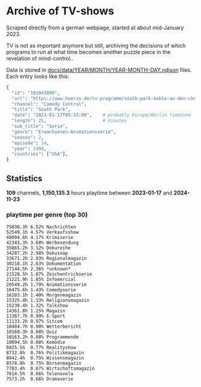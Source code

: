 # Archive of TV-shows

Scraped directly from a german webpage, started at about mid-January 2023.

TV is not as important anymore but still, archiving the decisions of which programs to run at what time
becomes another puzzle piece in the revelation of mind-control.. 

Data is stored in [docs/data/YEAR/MONTH/YEAR-MONTH-DAY.ndjson](docs/data/) files. 
Each entry looks like this:

```python
{
  "id": "181043890", 
  "url": "https://www.hoerzu.de/tv-programm/south-park-kohle-an-den-chefkoch/bid_181043890/", 
  "channel": "Comedy Central", 
  "title": "South Park", 
  "date": "2023-01-17T05:15:00",    # probably Europe/Berlin timezone 
  "length": 25,                     # minutes 
  "sub_title": "Serie", 
  "genre": "Erwachsenen-Animationsserie", 
  "season": 2, 
  "episode": 14, 
  "year": 1998, 
  "countries": ["USA"],
}
```

## Statistics

**109** channels, **1,150,135.3** hours playtime between **2023-01-17** and **2024-11-23**


### playtime per genre (top 30)

    75030.3h 6.52% Nachrichten
    52549.1h 4.57% Verkaufsshow
    48004.6h 4.17% Krimiserie
    42343.3h 3.68% Werbesendung
    35865.2h 3.12% Dokureihe
    34287.2h 2.98% Dokusoap
    33671.2h 2.93% Regionalmagazin
    30218.1h 2.63% Dokumentation
    27144.5h 2.36% *unknown*
    21528.5h 1.87% Zeichentrickserie
    21221.9h 1.85% Infomercial
    20549.2h 1.79% Animationsserie
    16475.6h 1.43% Comedyserie
    16103.1h 1.40% Morgenmagazin
    15325.4h 1.33% Religionsmagazin
    15238.4h 1.32% Talkshow
    14361.8h 1.25% Magazin
    11367.7h 0.99% E-Sport
    11133.2h 0.97% Sitcom
    10404.7h 0.90% Wetterbericht
    10169.3h 0.88% Quiz
    10163.2h 0.88% Programmende
    10094.5h 0.88% Komödie
    8825.5h  0.77% Realityshow
    8732.8h  0.76% Politikmagazin
    8642.4h  0.75% Wissensmagazin
    8578.8h  0.75% Börsenmagazin
    7703.4h  0.67% Wirtschaftsmagazin
    7614.5h  0.66% Telenovela
    7573.2h  0.66% Dramaserie
